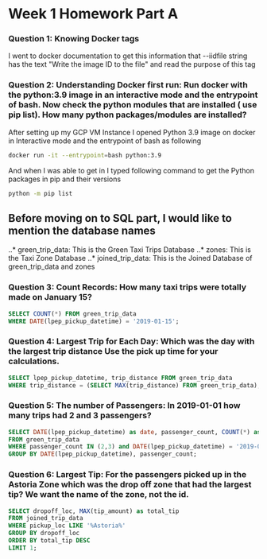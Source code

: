 # Week 1 Homework Part A

### Question 1: Knowing Docker tags

I went to docker documentation to get this information that --iidfile string has the text "Write the image ID to the file" and read the purpose of this tag

### Question 2: Understanding Docker first run: Run docker with the python:3.9 image in an interactive mode and the entrypoint of bash. Now check the python modules that are installed ( use pip list). How many python packages/modules are installed?

After setting up my GCP VM Instance I opened Python 3.9 image on docker in Interactive mode and the entrypoint of bash as following

```bash
docker run -it --entrypoint=bash python:3.9
```

And when I was able to get in I typed following command to get the Python packages in pip and their versions

```bash
python -m pip list
```

## Before moving on to SQL part, I would like to mention the database names

..* green_trip_data: This is the Green Taxi Trips Database
..* zones: This is the Taxi Zone Database
..* joined_trip_data: This is the Joined Database of green_trip_data and zones

### Question 3: Count Records: How many taxi trips were totally made on January 15?

```sql
SELECT COUNT(*) FROM green_trip_data
WHERE DATE(lpep_pickup_datetime) = '2019-01-15';
```


### Question 4: Largest Trip for Each Day: Which was the day with the largest trip distance Use the pick up time for your calculations.

```sql
SELECT lpep_pickup_datetime, trip_distance FROM green_trip_data
WHERE trip_distance = (SELECT MAX(trip_distance) FROM green_trip_data);
```


### Question 5: The number of Passengers: In 2019-01-01 how many trips had 2 and 3 passengers?

```sql
SELECT DATE(lpep_pickup_datetime) as date, passenger_count, COUNT(*) as trip_count
FROM green_trip_data
WHERE passenger_count IN (2,3) and DATE(lpep_pickup_datetime) = '2019-01-01'
GROUP BY DATE(lpep_pickup_datetime), passenger_count;
```


### Question 6: Largest Tip: For the passengers picked up in the Astoria Zone which was the drop off zone that had the largest tip? We want the name of the zone, not the id.

```sql
SELECT dropoff_loc, MAX(tip_amount) as total_tip
FROM joined_trip_data
WHERE pickup_loc LIKE '%Astoria%'
GROUP BY dropoff_loc
ORDER BY total_tip DESC
LIMIT 1;
```
